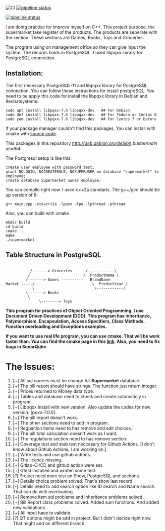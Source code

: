 ![CI](https://github.com/rection/Supermarket/workflows/CI/badge.svg?branch=master)
[![pipeline status](https://gitlab.com/rection/super-market/badges/master/pipeline.svg)](https://gitlab.com/rection/super-market/-/commits/master)



[![pipeline status](https://gitlab.com/rection/super-market/badges/master/pipeline.svg)](https://gitlab.com/rection/super-market/-/commits/master)

I am doing practise for improve myself on C++. This project purpose, the supermarket take register of the products. The products are seperate with the section. These sections are Games, Books, Toys and Groceries. 

The program using on management office so they can give input the system. The records holds in PostgreSQL. I used libpqxx library for PostgreSQL connection. 


## Installation:

The first necessary PostgreSQL-11 and libpqxx library for PostgreSQL connection. You can follow these instructions for install postgreSQL. You need to be apply this code for install the libpqxx library in Debian and Redhatsystems:

```
sudo apt install libpqxx-7.0 libpqxx-dev   ## For Debian
sudo dnf install libpqxx-7.0 libpqxx-dev   ## For Fedora or Centos 8
sudo yum install libpqxx-7.0 libpqxx-dev   ## For Centos 7 or before
```

If your package manager couldn't find this packages, You can install with cmake with [source code](https://github.com/jtv/libpqxx).

This packages in this repository *http://deb.debian.org/debian buster/main amd64.*

The Postgresql setup is like this:

```
create user employee with password test;
grant NOLOGIN, NOCREATEROLE, NOSUPERUSER on database "supermarket" to employee;
create database Supermarket owner employee;
```


You can compile right now. I used c++2a standarts. The g++/gcc should be up version of 8:

```
g++ main.cpp -std=c++2a -lpqxx -lpq -lpthread -pthread 
```

Also, you can build with cmake

```
mkdir build
cd build
cmake ..
make
./supermarket
```

## Table Structure in PostgreSQL

```
	          
	       /-------> Groceries      /------------\
	      /                        /  ProductName \
	     /-------> Games ----------   BrandName
Market -----/                          \  ProductYear /
            \                           \------------/
	     \-------> Books
	      \
               \--------> Toys

```

**This program for practices of Object Oriented Programming. I use Document Driven Development (DDD). This program has Inheritance, Polymorphism, Encapsulation, Access Specifiers, Class Methods, Function overloading and Exceptions examples.**


**If you want to use real life program, you can use cmake. That will be work faster than. You can find the cmake page in this [link](https://cmake.org/). Also, you need to fix bugs in SonarQube.**

# The Issues:

1. [+] All sql queries must be change for **Supermarket** database.
2. [+] The bill report should have strings. The function just return integer.
3. [+] Prices returned to Money data type.
4. [+] Tables and database need to check and create automaticly in program.
5. [+] Libpqxx install with new version. Also update the codes for new version. [pqxx-7.0.0]
6. [+] The bill report doesn't work.
7. [+] The other sections need to add in program.
8. [+] Regualtion items need to has remove and edit choices.
9. [+] The bill total calculation doesn't work as I want.
10. [+] The regulations section need to has remove section.
11. [+] Coverage test and stub test neccesary for Github Actions. [I don't know about Github Actions, I am working on.]
12. [+] Write tests and use github actions.
13. [+] The licence missing.
14. [+] Gitlab-CI/CD and github action were set.
15. [+] Gtest installed and wroten some test.
16. [?] Project need more test on Show, PostgreSQL and sections.
17. [+] Details choice problem solved. That's show last record.
18. [-] Details need to add search option like ID search and Name search. That can do with overloading.
19. [+] Remove item sql problems and inheritance problems solved.
20. [+] Bill Report class problems solved. Added sum functions. And added new validations.
21. [+] All input have to validate.
22. [?] QT options might be add in project. But I didn't decide right now. That might add on different branch. 